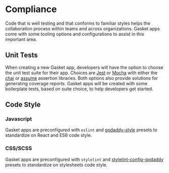 # Compliance

Code that is well testing and that conforms to familiar styles helps the
collaboration process within teams and across organizations. Gasket apps come
with some tooling options and configurations to assist in this important area.

## Unit Tests

When creating a new Gasket app, developers will have the option to choose the
unit test suite for their app. Choices are [Jest] or [Mocha] with either
the [chai] or [assume] assertion libraries. Both options also provide solutions
for generating coverage reports. Gasket apps will be created with some
boilerplate tests, based on suite choice, to help developers get started.

## Code Style

### Javascript

Gasket apps are preconfigured with `eslint` and [godaddy-style] presets to
standardize on React and ES6 code style.

### CSS/SCSS

Gasket apps are preconfigured with `stylelint` and [stylelint-config-godaddy]
presets to standardize on stylesheets code style.

[jest]:https://facebook.github.io/jest/
[mocha]:https://mochajs.org/
[chai]:http://www.chaijs.com/
[assume]:https://github.com/bigpipe/assume#assume
[godaddy-style]:https://github.com/godaddy/javascript
[stylelint-config-godaddy]:https://github.com/godaddy/stylelint-config-godaddy
